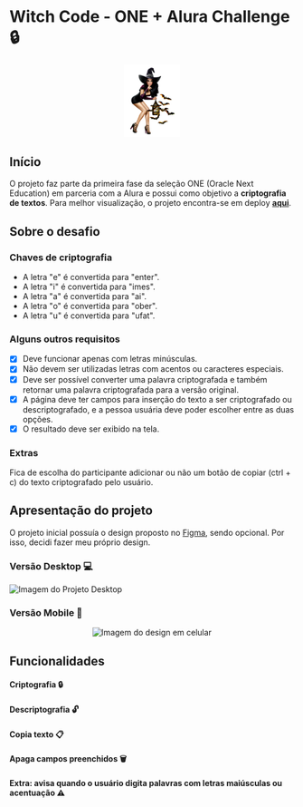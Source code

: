 # Witch Code - ONE + Alura Challenge 🔒

<p align="center">
  <img src="https://github.com/Juh-jfo/decodificador/blob/main/assets/pictures/bruxa.png" alt="Bruxa" width=100 />
</p>

## Início

O projeto faz parte da primeira fase da seleção ONE (Oracle Next Education) em parceria com a Alura e possui como objetivo a **criptografia de textos**.
Para melhor visualização, o projeto encontra-se em deploy [**aqui**](https://github.com/Juh-jfo/decodificador).

## Sobre o desafio

### Chaves de criptografia

- A letra "e" é convertida para "enter".
- A letra "i" é convertida para "imes".
- A letra "a" é convertida para "ai".
- A letra "o" é convertida para "ober".
- A letra "u" é convertida para "ufat".

### Alguns outros requisitos

- [x] Deve funcionar apenas com letras minúsculas.
- [x] Não devem ser utilizadas letras com acentos ou caracteres especiais.
- [x] Deve ser possível converter uma palavra criptografada e também retornar uma palavra criptografada para a versão original.
- [x] A página deve ter campos para inserção do texto a ser criptografado ou descriptografado, e a pessoa usuária deve poder escolher entre as duas opções.
- [x] O resultado deve ser exibido na tela.

### Extras

Fica de escolha do participante adicionar ou não um botão de copiar (ctrl + c) do texto criptografado pelo usuário.

## Apresentação do projeto

O projeto inicial possuía o design proposto no [Figma](https://www.figma.com/file/tvFEYhVfZTjdJ5P24RGV21/Alura-Challenge---Desafio-1---L%C3%B3gica?node-id=16%3A802&t=E48uGFCMEDtMWxxD-0), sendo opcional. Por isso, decidi fazer meu próprio design.

### Versão Desktop 💻

![Imagem do Projeto Desktop](https://uploaddeimagens.com.br/imagens/xGgwkEI)

### Versão Mobile 📱<p align="center">

<p align="center">
  <img src="https://uploaddeimagens.com.br/imagens/VxM3Mpo" alt="Imagem do design em celular" width=300 />
</p>

## Funcionalidades

#### Criptografia 🔒

#### Descriptografia 🔓

#### Copia texto 📋

#### Apaga campos preenchidos 🗑

#### Extra: avisa quando o usuário digita palavras com letras maiúsculas ou acentuação ⚠️
